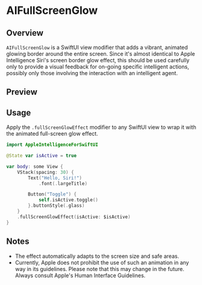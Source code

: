 # AIFullScreenGlow

## Overview
`AIFullScreenGlow` is a SwiftUI view modifier that adds a vibrant, animated glowing border around the entire screen. Since it's almost identical to Apple Intelligence Siri's screen border glow effect, this should be used carefully only to provide a visual feedback for on-going specific intelligent actions, possibly only those involving the interaction with an intelligent agent.

## Preview

## Usage
Apply the `.fullScreenGlowEffect` modifier to any SwiftUI view to wrap it with the animated full-screen glow effect.

```swift
import AppleIntelligenceForSwiftUI

@State var isActive = true

var body: some View {
    VStack(spacing: 30) {
        Text("Hello, Siri!")
            .font(.largeTitle)

        Button("Toggle") {
            self.isActive.toggle()
        }.buttonStyle(.glass)
    }
    .fullScreenGlowEffect(isActive: $isActive)
}

```

## Notes
- The effect automatically adapts to the screen size and safe areas.
- Currently, Apple does not prohibit the use of such an animation in any way in its guidelines. Please note that this may change in the future. Always consult Apple's Human Interface Guidelines.
